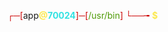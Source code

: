<font color="#CC0000">┌─[</font>app<font color="#FCE94F"><b>@</b></font><font color="#34E2E2"><b>70024</b></font><font color="#CC0000">]─[</font><font color="#4E9A06">/usr/bin</font><font color="#CC0000">]</font>
<font color="#CC0000">└──╼ </font><font color="#FCE94F"><b>$</b></font>